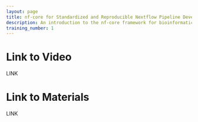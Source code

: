 ```yaml
---
layout: page
title: nf-core for Standardized and Reproducible Nextflow Pipeline Development
description: An introduction to the nf-core framework for bioinformaticians with Nextflow experience
training_number: 1
---
```


# Link to Video
LINK

# Link to Materials
LINK
